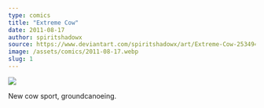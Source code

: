 ```yaml
---
type: comics
title: "Extreme Cow"
date: 2011-08-17
author: spiritshadowx
source: https://www.deviantart.com/spiritshadowx/art/Extreme-Cow-253494828
image: /assets/comics/2011-08-17.webp
slug: 1
---
```


![](/assets/comics/2011-08-17.webp)

New cow sport, groundcanoeing.

